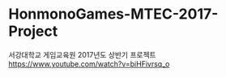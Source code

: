 # HonmonoGames-MTEC-2017-Project
서강대학교 게임교육원 2017년도 상반기 프로젝트
https://www.youtube.com/watch?v=biHFivrsq_o
